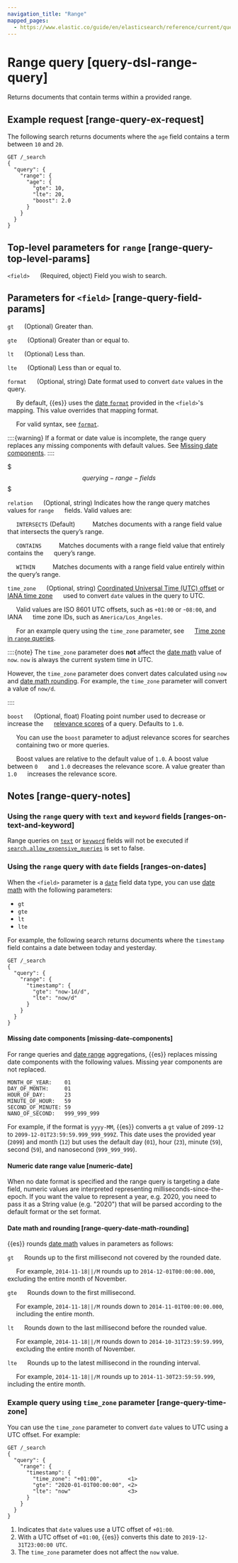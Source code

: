 ```yaml
---
navigation_title: "Range"
mapped_pages:
  - https://www.elastic.co/guide/en/elasticsearch/reference/current/query-dsl-range-query.html
---
```


# Range query [query-dsl-range-query]

Returns documents that contain terms within a provided range.

## Example request [range-query-ex-request]

The following search returns documents where the `age` field contains a term between `10` and `20`.

```console
GET /_search
{
  "query": {
    "range": {
      "age": {
        "gte": 10,
        "lte": 20,
        "boost": 2.0
      }
    }
  }
}
```


## Top-level parameters for `range` [range-query-top-level-params]

`<field>`
&nbsp;&nbsp;&nbsp;&nbsp; (Required, object) Field you wish to search.


## Parameters for `<field>` [range-query-field-params]

`gt`
&nbsp;&nbsp;&nbsp;&nbsp; (Optional) Greater than.

`gte`
&nbsp;&nbsp;&nbsp;&nbsp; (Optional) Greater than or equal to.

`lt`
&nbsp;&nbsp;&nbsp;&nbsp; (Optional) Less than.

`lte`
&nbsp;&nbsp;&nbsp;&nbsp; (Optional) Less than or equal to.

`format`
&nbsp;&nbsp;&nbsp;&nbsp; (Optional, string) Date format used to convert `date` values in the query.

&nbsp;&nbsp;&nbsp;&nbsp; By default, {{es}} uses the [date `format`](/reference/elasticsearch/mapping-reference/mapping-date-format.md) provided in the `<field>`'s
&nbsp;&nbsp;&nbsp;&nbsp; mapping. This value overrides that mapping format.

&nbsp;&nbsp;&nbsp;&nbsp; For valid syntax, see [`format`](/reference/elasticsearch/mapping-reference/mapping-date-format.md).

::::{warning}
If a format or date value is incomplete, the range query replaces any missing components with default values. See [Missing date components](#missing-date-components).
::::



$$$querying-range-fields$$$

`relation`
&nbsp;&nbsp;&nbsp;&nbsp; (Optional, string) Indicates how the range query matches values for `range`
&nbsp;&nbsp;&nbsp;&nbsp; fields. Valid values are:

&nbsp;&nbsp;&nbsp;&nbsp; `INTERSECTS` (Default)
&nbsp;&nbsp;&nbsp;&nbsp;&nbsp;&nbsp;&nbsp;&nbsp; Matches documents with a range field value that intersects the query’s range.

&nbsp;&nbsp;&nbsp;&nbsp; `CONTAINS`
&nbsp;&nbsp;&nbsp;&nbsp;&nbsp;&nbsp;&nbsp;&nbsp; Matches documents with a range field value that entirely contains the
&nbsp;&nbsp;&nbsp;&nbsp; query’s range.

&nbsp;&nbsp;&nbsp;&nbsp; `WITHIN`
&nbsp;&nbsp;&nbsp;&nbsp;&nbsp;&nbsp;&nbsp;&nbsp; Matches documents with a range field value entirely within the query’s range.


`time_zone`
&nbsp;&nbsp;&nbsp;&nbsp; (Optional, string) [Coordinated Universal Time (UTC) offset](https://en.wikipedia.org/wiki/List_of_UTC_time_offsets) or [IANA time zone](https://en.wikipedia.org/wiki/List_of_tz_database_time_zones)
&nbsp;&nbsp;&nbsp;&nbsp; used to convert `date` values in the query to UTC.

&nbsp;&nbsp;&nbsp;&nbsp; Valid values are ISO 8601 UTC offsets, such as `+01:00` or -`08:00`, and IANA
&nbsp;&nbsp;&nbsp;&nbsp; time zone IDs, such as `America/Los_Angeles`.

&nbsp;&nbsp;&nbsp;&nbsp; For an example query using the `time_zone` parameter, see
&nbsp;&nbsp;&nbsp;&nbsp; [Time zone in `range` queries](#range-query-time-zone).

::::{note}
The `time_zone` parameter does **not** affect the [date math](/reference/elasticsearch/rest-apis/common-options.md#date-math) value of `now`. `now` is always the current system time in UTC.

However, the `time_zone` parameter does convert dates calculated using `now` and [date math rounding](/reference/elasticsearch/rest-apis/common-options.md#date-math). For example, the `time_zone` parameter will convert a value of `now/d`.

::::



`boost`
&nbsp;&nbsp;&nbsp;&nbsp; (Optional, float) Floating point number used to decrease or increase the
&nbsp;&nbsp;&nbsp;&nbsp; [relevance scores](/reference/query-languages/query-dsl/query-filter-context.md#relevance-scores) of a query. Defaults to `1.0`.

&nbsp;&nbsp;&nbsp;&nbsp; You can use the `boost` parameter to adjust relevance scores for searches
&nbsp;&nbsp;&nbsp;&nbsp; containing two or more queries.

&nbsp;&nbsp;&nbsp;&nbsp; Boost values are relative to the default value of `1.0`. A boost value between `0`
&nbsp;&nbsp;&nbsp;&nbsp; and `1.0` decreases the relevance score. A value greater than `1.0`
&nbsp;&nbsp;&nbsp;&nbsp; increases the relevance score.



## Notes [range-query-notes]

### Using the `range` query with `text` and `keyword` fields [ranges-on-text-and-keyword]

Range queries on [`text`](/reference/elasticsearch/mapping-reference/text.md) or [`keyword`](/reference/elasticsearch/mapping-reference/keyword.md) fields will not be executed if [`search.allow_expensive_queries`](/reference/query-languages/querydsl.md#query-dsl-allow-expensive-queries) is set to false.


### Using the `range` query with `date` fields [ranges-on-dates]

When the `<field>` parameter is a [`date`](/reference/elasticsearch/mapping-reference/date.md) field data type, you can use [date math](/reference/elasticsearch/rest-apis/common-options.md#date-math) with the following parameters:

* `gt`
* `gte`
* `lt`
* `lte`

For example, the following search returns documents where the `timestamp` field contains a date between today and yesterday.

```console
GET /_search
{
  "query": {
    "range": {
      "timestamp": {
        "gte": "now-1d/d",
        "lte": "now/d"
      }
    }
  }
}
```

#### Missing date components [missing-date-components]

For range queries and [date range](/reference/aggregations/search-aggregations-bucket-daterange-aggregation.md) aggregations, {{es}} replaces missing date components with the following values. Missing year components are not replaced.

```text
MONTH_OF_YEAR:    01
DAY_OF_MONTH:     01
HOUR_OF_DAY:      23
MINUTE_OF_HOUR:   59
SECOND_OF_MINUTE: 59
NANO_OF_SECOND:   999_999_999
```

For example, if the format is `yyyy-MM`, {{es}} converts a `gt` value of `2099-12` to `2099-12-01T23:59:59.999_999_999Z`. This date uses the provided year (`2099`) and month (`12`) but uses the default day (`01`), hour (`23`), minute (`59`), second (`59`), and nanosecond (`999_999_999`).


#### Numeric date range value [numeric-date]

When no date format is specified and the range query is targeting a date field, numeric values are interpreted representing milliseconds-since-the-epoch. If you want the value to represent a year, e.g. 2020, you need to pass it as a String value (e.g. "2020") that will be parsed according to the default format or the set format.


#### Date math and rounding [range-query-date-math-rounding]

{{es}} rounds [date math](/reference/elasticsearch/rest-apis/common-options.md#date-math) values in parameters as follows:

`gt`
&nbsp;&nbsp;&nbsp;&nbsp; Rounds up to the first millisecond not covered by the rounded date.

&nbsp;&nbsp;&nbsp;&nbsp; For example, `2014-11-18||/M` rounds up to `2014-12-01T00:00:00.000`,
&nbsp;&nbsp;&nbsp;&nbsp; excluding the entire month of November.


`gte`
&nbsp;&nbsp;&nbsp;&nbsp; Rounds down to the first millisecond.

&nbsp;&nbsp;&nbsp;&nbsp; For example, `2014-11-18||/M` rounds down to `2014-11-01T00:00:00.000`,
&nbsp;&nbsp;&nbsp;&nbsp; including the entire month.


`lt`
&nbsp;&nbsp;&nbsp;&nbsp; Rounds down to the last millisecond before the rounded value.

&nbsp;&nbsp;&nbsp;&nbsp; For example, `2014-11-18||/M` rounds down to `2014-10-31T23:59:59.999`,
&nbsp;&nbsp;&nbsp;&nbsp; excluding the entire month of November.


`lte`
&nbsp;&nbsp;&nbsp;&nbsp; Rounds up to the latest millisecond in the rounding interval.

&nbsp;&nbsp;&nbsp;&nbsp; For example, `2014-11-18||/M` rounds up to `2014-11-30T23:59:59.999`,
&nbsp;&nbsp;&nbsp;&nbsp; including the entire month.




### Example query using `time_zone` parameter [range-query-time-zone]

You can use the `time_zone` parameter to convert `date` values to UTC using a UTC offset. For example:

```console
GET /_search
{
  "query": {
    "range": {
      "timestamp": {
        "time_zone": "+01:00",        <1>
        "gte": "2020-01-01T00:00:00", <2>
        "lte": "now"                  <3>
      }
    }
  }
}
```

1. Indicates that `date` values use a UTC offset of `+01:00`.
2. With a UTC offset of `+01:00`, {{es}} converts this date to `2019-12-31T23:00:00 UTC`.
3. The `time_zone` parameter does not affect the `now` value.
